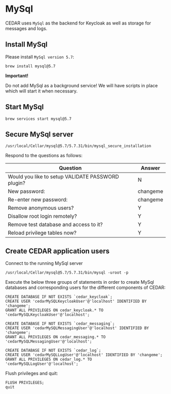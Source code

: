 # MySql
CEDAR uses `MySql` as the backend for Keycloak as well as storage for messages and logs.

## Install MySql

Please install `MySql version 5.7`:

    brew install mysql@5.7
    
**Important!**

Do not add MySql as a background service! We will have scripts in place which will start it when necessary.

## Start MySql
    brew services start mysql@5.7


## Secure MySql server
    /usr/local/Cellar/mysql@5.7/5.7.31/bin/mysql_secure_installation

Respond to the questions as follows:

| Question                 | Answer |
| -----------                  | ----------- |
|Would you like to setup VALIDATE PASSWORD plugin?  | N|
|New password:            | changeme|
|Re-enter new password:   | changeme|
|Remove anonymous users?  | Y|
|Disallow root login remotely?  | Y|
|Remove test database and access to it?  | Y|
|Reload privilege tables now?            | Y|

## Create CEDAR application users
Connect to the running MySql server

    /usr/local/Cellar/mysql@5.7/5.7.31/bin/mysql -uroot -p

Execute the below three groups of statements in order to create MySql databases and corresponding users for the different components of CEDAR: 
```
CREATE DATABASE IF NOT EXISTS `cedar_keycloak`;
CREATE USER 'cedarMySQLKeycloakUser'@'localhost' IDENTIFIED BY 'changeme';
GRANT ALL PRIVILEGES ON cedar_keycloak.* TO 'cedarMySQLKeycloakUser'@'localhost';
```

```
CREATE DATABASE IF NOT EXISTS `cedar_messaging`;
CREATE USER 'cedarMySQLMessagingUser'@'localhost' IDENTIFIED BY 'changeme';
GRANT ALL PRIVILEGES ON cedar_messaging.* TO 'cedarMySQLMessagingUser'@'localhost';
```

```
CREATE DATABASE IF NOT EXISTS `cedar_log`;
CREATE USER 'cedarMySQLLogUser'@'localhost' IDENTIFIED BY 'changeme';
GRANT ALL PRIVILEGES ON cedar_log.* TO 'cedarMySQLLogUser'@'localhost';
```
Flush privileges and quit:

```
FLUSH PRIVILEGES;
quit
```